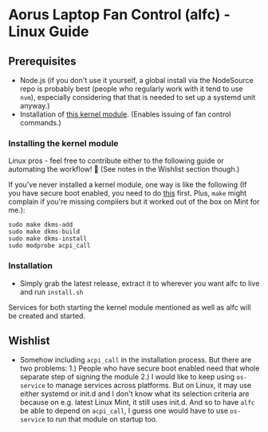 # Aorus Laptop Fan Control (alfc) - Linux Guide

## Prerequisites

- Node.js (if you don't use it yourself, a global install via the NodeSource repo is probably best 
(people who regularly work with it tend to use `nvm`), especially considering that that is needed 
to set up a systemd unit anyway.)
- Installation of [this kernel module](https://github.com/nix-community/acpi_call). (Enables issuing of fan control commands.)

### Installing the kernel module

Linux pros - feel free to contribute either to the following guide or automating the 
workflow! 🙂 (See notes in the Wishlist section though.)

If you've never installed a kernel module, one way is like the following (If you have secure boot 
enabled, you need to do [this](https://gist.github.com/dop3j0e/2a9e2dddca982c4f679552fc1ebb18df) first. 
Plus, `make` might complain if you're missing compilers but it worked out of the box on Mint for me.):

```
sudo make dkms-add
sudo make dkms-build
sudo make dkms-install
sudo modprobe acpi_call
```

### Installation

- Simply grab the latest release, extract it to wherever you want alfc to live and run 
`install.sh`

Services for both starting the kernel module mentioned as well as alfc will be created and 
started.

## Wishlist

- Somehow including `acpi_call` in the installation process. But there are two problems: 
1.) People who have secure boot enabled need that whole separate step of signing the module 
2.) I would like to keep using `os-service` to manage services across platforms. But on Linux, 
it may use either systemd or init.d and I don't know what its selection criteria are because 
on e.g. latest Linux Mint, it still uses init.d. And so to have `alfc` be able to depend on 
`acpi_call`, I guess one would have to use `os-service` to run that module on startup too.

